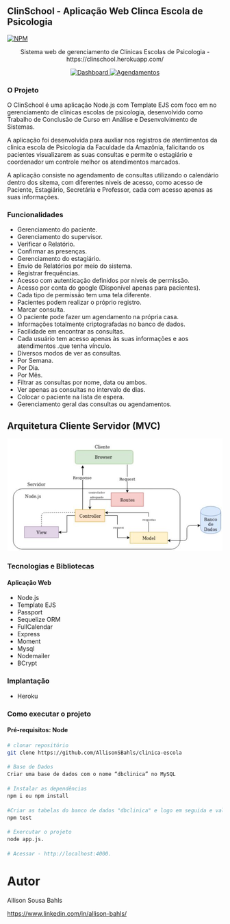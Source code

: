 ## ClinSchool - Aplicação Web Clinca Escola de Psicologia
[![NPM](https://img.shields.io/npm/l/react)](https://github.com/AllisonSBahls/clinica-escola/blob/master/LICENSE) 

<p align="center">Sistema web de gerenciamento de Clínicas Escolas de Psicologia - https://clinschool.herokuapp.com/</p>
<p align="center">
  <a href="https://i.imgur.com/epWbXgf.png">
    <img src="https://i.imgur.com/epWbXgf.png" alt="Dashboard" height="225">
  </a>
   <a href="https://i.imgur.com/9wWP4Gj.png">
    <img src="https://i.imgur.com/9wWP4Gj.png" alt="Agendamentos" height="225">
  </a>
</p>


### O Projeto

O ClinSchool é uma aplicação Node.js com Template EJS com foco em no gerenciamento de clínicas escolas de psicologia, desenvolvido como Trabalho de Conclusão de Curso em Análise e Desenvolvimento de Sistemas.

A aplicação foi desenvolvida para auxliar nos registros de atentimentos da clinica escola de Psicologia da Faculdade da Amazônia, falicitando os pacientes visualizarem as suas consultas e permite o estagiário e coordenador um controle melhor os atendimentos marcados.

A aplicação consiste no agendamento de consultas utilizando o calendário dentro dos sitema, com diferentes niveis de acesso, como acesso de Paciente, Estagiário, Secretária e Professor, cada com acesso apenas as suas informações.



### **Funcionalidades**
-   Gerenciamento do paciente.
-   Gerenciamento do supervisor.
-   Verificar o Relatório.
-   Confirmar as presenças.
-   Gerenciamento do estagiário.
-   Envio de Relatórios por meio do sistema.
-   Registrar frequências.
-   Acesso com autenticação definidos por níveis de permissão.
-   Acesso por conta do google (Disponível apenas para pacientes).
-   Cada tipo de permissão tem uma tela diferente.
-   Pacientes podem realizar o próprio registro.
-   Marcar consulta.
-   O paciente pode fazer um agendamento na própria casa.
-   Informações totalmente criptografadas no banco de dados.
-   Facilidade em encontrar as consultas.
-   Cada usuário tem acesso apenas às suas informações e aos atendimentos .que tenha vínculo.
-   Diversos modos de ver as consultas.
-   Por Semana.
-   Por Dia.
-   Por Mês.
-   Filtrar as consultas por nome, data ou ambos.
-   Ver apenas as consultas no intervalo de dias.
-   Colocar o paciente na lista de espera.
-   Gerenciamento geral das consultas ou agendamentos.

## Arquitetura Cliente Servidor (MVC)
![Arquitetura Cliente Servidor (MVC)](https://github.com/AllisonSBahls/clinica-escola/blob/master/app/public/img/doc/Arquitetura.JPG)

### Tecnologias e Bibliotecas
#### Aplicação Web
- Node.js
- Template EJS
- Passport
- Sequelize ORM
- FullCalendar
- Express
- Moment
- Mysql
- Nodemailer
- BCrypt

### Implantação
- Heroku

### Como executar o projeto
#### Pré-requisitos: Node
```bash
# clonar repositório
git clone https://github.com/AllisonSBahls/clinica-escola

# Base de Dados 
Criar uma base de dados com o nome “dbclinica” no MySQL

# Instalar as dependências
npm i ou npm install

#Criar as tabelas do banco de dados "dbclinica" e logo em seguida e validação das funções
npm test 

# Exercutar o projeto
node app.js. 

# Acessar - http://localhost:4000.
```

# Autor
Allison Sousa Bahls

https://www.linkedin.com/in/allison-bahls/

